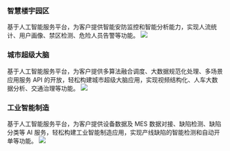 ### 智慧楼宇园区

基于人工智能服务平台，为客户提供智能安防监控和智能分析能力，实现人流统计、用户画像、禁区检测、危险人员告警等功能。
![](https://main.qcloudimg.com/raw/f5f44c74f28e135dac06e93073a3d9cd.svg)

### 城市超级大脑

基于人工智能服务平台，为客户提供多算法融合调度、大数据规范化处理、多场景应用服务 API 的开放，轻松构建城市超级大脑应用，实现视频结构化、人车大数据分析、交通治理等功能。
![](https://main.qcloudimg.com/raw/bdb260a406f1ea30bff06b79cdcecc24.svg)

### 工业智能制造

基于人工智能服务平台，为客户提供设备数据及 MES 数据对接、缺陷检测、缺陷分类等 AI 服务，轻松构建工业智能制造应用，实现产线缺陷的智能检测和自动开单等功能。
![](https://main.qcloudimg.com/raw/29bf06b94bb81b7dcee3c3ee6c61c2e4.svg)
